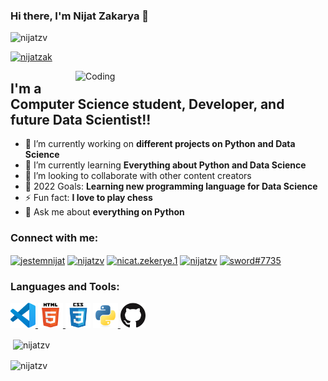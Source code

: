 ### Hi there, I'm Nijat Zakarya 👋 


<p align="left"> <img src="https://komarev.com/ghpvc/?username=nijatzv&label=Profile%20views&color=0e75b6&style=flat" alt="nijatzv" /> </p>
<p align="left"> <a href="https://twitter.com/nijatzak" target="blank"><img src="https://img.shields.io/twitter/follow/nijatzak?logo=twitter&style=for-the-badge" alt="nijatzak" /></a> </p>
<img align="right" alt="Coding" width="400" src="https://i.pinimg.com/originals/91/16/8b/91168b4873f6659b3e9fdfe4b89cd864.gif">


## I'm a Computer Science student, Developer, and future Data Scientist!!

- 🔭 I’m currently working on **different projects on Python and Data Science**
- 🌱 I’m currently learning **Everything about Python and Data Science**
- 👯 I’m looking to collaborate with other content creators
- 🥅 2022 Goals: **Learning new programming language for Data Science**
- ⚡ Fun fact: **I love to play chess**
- 💬 Ask me about **everything on Python**



<h3 align="left">Connect with me:</h3>
<p align="left">
<a href="https://twitter.com/nijatzak" target="blank"><img align="center" src="https://raw.githubusercontent.com/rahuldkjain/github-profile-readme-generator/master/src/images/icons/Social/twitter.svg" alt="jestemnijat" height="30" width="40" /></a>
<a href="https://www.linkedin.com/in/nijatzak/" target="blank"><img align="center" src="https://raw.githubusercontent.com/rahuldkjain/github-profile-readme-generator/master/src/images/icons/Social/linked-in-alt.svg" alt="nijatzv" height="30" width="40" /></a>
<a href="https://facebook.com/nicat.zekerye.1" target="blank"><img align="center" src="https://raw.githubusercontent.com/rahuldkjain/github-profile-readme-generator/master/src/images/icons/Social/facebook.svg" alt="nicat.zekerye.1" height="30" width="40" /></a>
<a href="https://instagram.com/nijatzv" target="blank"><img align="center" src="https://raw.githubusercontent.com/rahuldkjain/github-profile-readme-generator/master/src/images/icons/Social/instagram.svg" alt="nijatzv" height="30" width="40" /></a>
<a href="https://discord.gg/sword#7735" target="blank"><img align="center" src="https://raw.githubusercontent.com/rahuldkjain/github-profile-readme-generator/master/src/images/icons/Social/discord.svg" alt="sword#7735" height="30" width="40" /></a>
</p>



<h3 align="left">Languages and Tools:</h3>
<p align="left">
<a href="https://code.visualstudio.com/" target="_blank" rel="noreferrer"> <img src="https://raw.githubusercontent.com/github/explore/80688e429a7d4ef2fca1e82350fe8e3517d3494d/topics/visual-studio-code/visual-studio-code.png" alt="html5" width="40" height="40"/> </a>
<a href="https://www.w3.org/html/" target="_blank" rel="noreferrer"> <img src="https://raw.githubusercontent.com/devicons/devicon/master/icons/html5/html5-original-wordmark.svg" alt="html5" width="40" height="40"/> </a>
<a href="https://https://www.w3.org/Style/CSS/" target="_blank" rel="noreferrer"> <img src="https://raw.githubusercontent.com/github/explore/80688e429a7d4ef2fca1e82350fe8e3517d3494d/topics/css/css.png" alt="css3" width="40" height="40"/></a>
<a href="https://www.python.org" target="_blank" rel="noreferrer"> <img src="https://raw.githubusercontent.com/devicons/devicon/master/icons/python/python-original.svg" alt="python" width="40" height="40"/> </a>
<a href="https://github.com/nijatzv" target="_blank" rel="noreferrer"> <img src="https://raw.githubusercontent.com/github/explore/78df643247d429f6cc873026c0622819ad797942/topics/github/github.png" alt="html5" width="40" height="40"/> </a>
</p>



<p>&nbsp;<img align="center" src="https://github-readme-stats.vercel.app/api?username=nijatzv&show_icons=true&locale=en" alt="nijatzv" /></p>
<p><img align="center" src="https://github-readme-streak-stats.herokuapp.com/?user=nijatzv&" alt="nijatzv" /></p>

